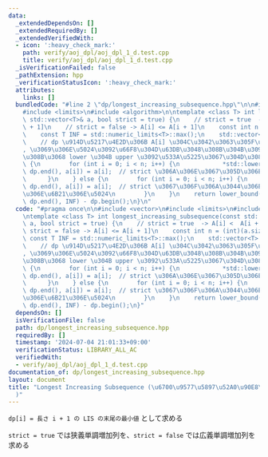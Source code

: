```yaml
---
data:
  _extendedDependsOn: []
  _extendedRequiredBy: []
  _extendedVerifiedWith:
  - icon: ':heavy_check_mark:'
    path: verify/aoj_dpl/aoj_dpl_1_d.test.cpp
    title: verify/aoj_dpl/aoj_dpl_1_d.test.cpp
  _isVerificationFailed: false
  _pathExtension: hpp
  _verificationStatusIcon: ':heavy_check_mark:'
  attributes:
    links: []
  bundledCode: "#line 2 \"dp/longest_increasing_subsequence.hpp\"\n\n#include <vector>\n\
    #include <limits>\n#include <algorithm>\n\ntemplate <class T> int longest_increasing_subsequence(const\
    \ std::vector<T>& a, bool strict = true) {\n    // strict = true  -> A[i] <  A[i\
    \ + 1]\n    // strict = false -> A[i] <= A[i + 1]\n    const int n = (int)(a.size());\n\
    \    const T INF = std::numeric_limits<T>::max();\n    std::vector<T> dp(n, INF);\n\
    \    // dp \u914D\u5217\u4E2D\u306B A[i] \u304C\u3042\u3063\u305F\u3068\u304D\u306B\
    , \u3069\u306E\u5024\u3092\u66F8\u304D\u63DB\u3048\u308B\u304B\u3092\u8003\u3048\
    \u308B\u3068 lower \u304B upper \u3092\u533A\u5225\u3067\u304D\u308B\n    if (strict)\
    \ {\n        for (int i = 0; i < n; i++) {\n            *std::lower_bound(dp.begin(),\
    \ dp.end(), a[i]) = a[i];  // strict \u306A\u306E\u3067\u305D\u306E\u5024\n  \
    \      }\n    } else {\n        for (int i = 0; i < n; i++) {\n            *std::upper_bound(dp.begin(),\
    \ dp.end(), a[i]) = a[i];  // strict \u3067\u306F\u306A\u3044\u306E\u3067\u305D\
    \u306E\u6B21\u306E\u5024\n        }\n    }\n    return lower_bound(dp.begin(),\
    \ dp.end(), INF) - dp.begin();\n}\n"
  code: "#pragma once\n\n#include <vector>\n#include <limits>\n#include <algorithm>\n\
    \ntemplate <class T> int longest_increasing_subsequence(const std::vector<T>&\
    \ a, bool strict = true) {\n    // strict = true  -> A[i] <  A[i + 1]\n    //\
    \ strict = false -> A[i] <= A[i + 1]\n    const int n = (int)(a.size());\n   \
    \ const T INF = std::numeric_limits<T>::max();\n    std::vector<T> dp(n, INF);\n\
    \    // dp \u914D\u5217\u4E2D\u306B A[i] \u304C\u3042\u3063\u305F\u3068\u304D\u306B\
    , \u3069\u306E\u5024\u3092\u66F8\u304D\u63DB\u3048\u308B\u304B\u3092\u8003\u3048\
    \u308B\u3068 lower \u304B upper \u3092\u533A\u5225\u3067\u304D\u308B\n    if (strict)\
    \ {\n        for (int i = 0; i < n; i++) {\n            *std::lower_bound(dp.begin(),\
    \ dp.end(), a[i]) = a[i];  // strict \u306A\u306E\u3067\u305D\u306E\u5024\n  \
    \      }\n    } else {\n        for (int i = 0; i < n; i++) {\n            *std::upper_bound(dp.begin(),\
    \ dp.end(), a[i]) = a[i];  // strict \u3067\u306F\u306A\u3044\u306E\u3067\u305D\
    \u306E\u6B21\u306E\u5024\n        }\n    }\n    return lower_bound(dp.begin(),\
    \ dp.end(), INF) - dp.begin();\n}"
  dependsOn: []
  isVerificationFile: false
  path: dp/longest_increasing_subsequence.hpp
  requiredBy: []
  timestamp: '2024-07-04 21:01:33+09:00'
  verificationStatus: LIBRARY_ALL_AC
  verifiedWith:
  - verify/aoj_dpl/aoj_dpl_1_d.test.cpp
documentation_of: dp/longest_increasing_subsequence.hpp
layout: document
title: "Longest Increasing Subsequence (\u6700\u9577\u5897\u52A0\u90E8\u5206\u5217\
  )"
---
```


`dp[i] = 長さ i + 1 の LIS の末尾の最小値` として求める

`strict = true` では狭義単調増加列を、`strict = false` では広義単調増加列を求める
